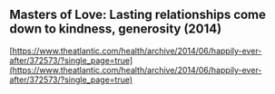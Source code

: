 ## Masters of Love: Lasting relationships come down to kindness, generosity (2014)
  
  [https://www.theatlantic.com/health/archive/2014/06/happily-ever-after/372573/?single_page=true](https://www.theatlantic.com/health/archive/2014/06/happily-ever-after/372573/?single_page=true)